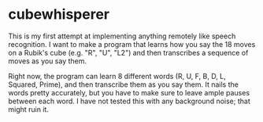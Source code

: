 # cubewhisperer

This is my first attempt at implementing anything remotely like speech recognition. I want to make a program that learns how you say the 18 moves on a Rubik's cube (e.g. "R", "U", "L2") and then transcribes a sequence of moves as you say them.

Right now, the program can learn 8 different words (R, U, F, B, D, L, Squared, Prime), and then transcribe them as you say them. It nails the words pretty accurately, but you have to make sure to leave ample pauses between each word. I have not tested this with any background noise; that might ruin it.
